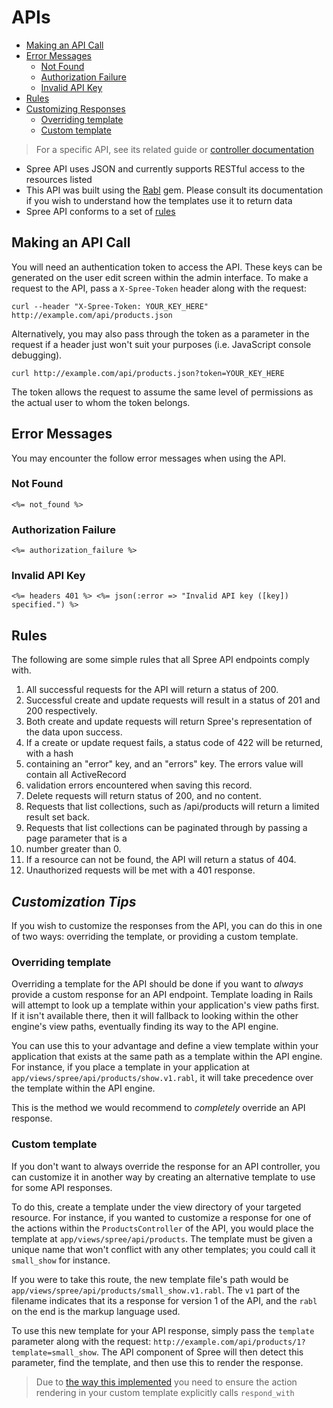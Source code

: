 # APIs
- [Making an API Call](#making-an-api-call)
- [Error Messages](#error-messages)
  - [Not Found](#not-found)
  - [Authorization Failure](#authorization-failure)
  - [Invalid API Key](#invalid-api-key)
- [Rules](#rules)
- [Customizing Responses](#customizing-responses)
  - [Overriding template](#overriding-template)
  - [Custom template](#custom-template)

> For a specific API, see its related guide or [controller documentation](/../Controllers/README.md)

* Spree API uses JSON and currently supports RESTful access to the resources listed
* This API was built using the [Rabl](https://github.com/nesquena/rabl) gem. Please 
consult its documentation if you wish to understand how the templates use it to return data
* Spree API conforms to a set of [rules](#rules)

## Making an API Call
You will need an authentication token to access the API. These keys can be generated on the
user edit screen within the admin interface. To make a request to the API, pass a
`X-Spree-Token`  header along with the request:
```shell
curl --header "X-Spree-Token: YOUR_KEY_HERE" http://example.com/api/products.json
```

Alternatively, you may also pass through the token as a parameter in the request if a header
just won't suit your purposes (i.e. JavaScript console debugging).
```shell
curl http://example.com/api/products.json?token=YOUR_KEY_HERE
```

The token allows the request to assume the same level of permissions as the actual user to whom
the token belongs.

## Error Messages
You may encounter the follow error messages when using the API.

### Not Found
`<%= not_found %>`

### Authorization Failure
`<%= authorization_failure %>`

### Invalid API Key
`<%= headers 401 %> <%= json(:error => "Invalid API key ([key]) specified.") %>`

## Rules
The following are some simple rules that all Spree API endpoints comply with.
1. All successful requests for the API will return a status of 200.
2. Successful create and update requests will result in a status of 201 and 200 respectively.
3. Both create and update requests will return Spree\'s representation of the data upon success.
4. If a create or update request fails, a status code of 422 will be returned, with a hash
5. containing an \"error\" key, and an \"errors\" key. The errors value will contain all ActiveRecord
6. validation errors encountered when saving this record.
7. Delete requests will return status of 200, and no content.
8. Requests that list collections, such as /api/products will return a limited result set back.
9. Requests that list collections can be paginated through by passing a page parameter that is a
10. number greater than 0.
11. If a resource can not be found, the API will return a status of 404.
12. Unauthorized requests will be met with a 401 response.

## *Customization Tips*
If you wish to customize the responses from the API, you can do this in one of two ways:
overriding the template, or providing a custom template.

### Overriding template
Overriding a template for the API should be done if you want to _always_ provide a custom
response for an API endpoint. Template loading in Rails will attempt to look up a template
within your application's view paths first. If it isn't available there, then it will fallback
to looking within the other engine's view paths, eventually finding its way to the API engine.

You can use this to your advantage and define a view template within your application that
exists at the same path as a template within the API engine. For instance, if you place a
template in your application at `app/views/spree/api/products/show.v1.rabl`, it will take
precedence over the template within the API engine.

This is the method we would recommend to _completely_ override an API response.

### Custom template
If you don't want to always override the response for an API controller, you can customize it
in another way by creating an alternative template to use for some API responses.

To do this, create a template under the view directory of your targeted resource. For
instance, if you wanted to customize a response for one of the actions within the
`ProductsController` of the API, you would place the template at
`app/views/spree/api/products`. The template must be given a unique name that won't conflict
with any other templates; you could call it `small_show` for instance.

If you were to take this route, the new template file's path would be
`app/views/spree/api/products/small_show.v1.rabl`. The `v1` part of the filename indicates that
its a response for version 1 of the API, and the `rabl` on the end is the markup language used.

To use this new template for your API response, simply pass the `template` parameter along with
the request: `http://example.com/api/products/1?template=small_show`. The API component of
Spree will then detect this parameter, find the template, and then use this to render the
response.

> Due to [the way this implemented](https://github.com/spree/spree/blob/v2.3.1/api/lib/spree/api/responders/rabl_template.rb#L5-L18) you need to ensure the action
rendering in your custom template explicitly calls `respond_with`

